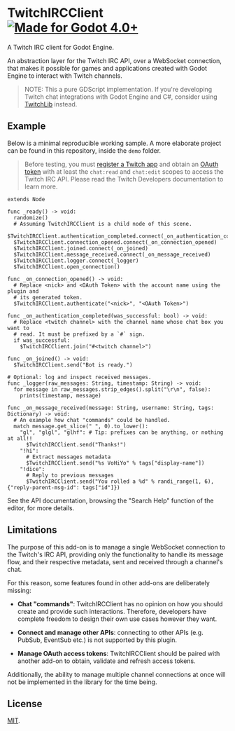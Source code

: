 # TwitchIRCClient [![Made for Godot 4.0+][badge]][godot]

A Twitch IRC client for Godot Engine.

An abstraction layer for the Twitch IRC API, over a WebSocket connection, that
makes it possible for games and applications created with Godot Engine to
interact with Twitch channels.

> NOTE: This a pure GDScript implementation. If you're developing Twitch
> chat integrations with Godot Engine and C#, consider using
> [TwitchLib](https://github.com/TwitchLib) instead.


## Example

Below is a minimal reproducible working sample. A more elaborate project can be
found in this repository, inside the `demo` folder.

> Before testing, you must [register a Twitch app][1] and obtain an [OAuth
> token][2] with at least the `chat:read` and `chat:edit` scopes to access the
> Twitch IRC API. Please read the Twitch Developers documentation to learn more.
>
> [1]: https://dev.twitch.tv/docs/authentication/register-app/
> [2]: https://dev.twitch.tv/docs/irc/authenticate-bot/

```gdscript
extends Node

func _ready() -> void:
  randomize()
  # Assuming TwitchIRCClient is a child node of this scene.
  $TwitchIRCClient.authentication_completed.connect(_on_authentication_completed)
  $TwitchIRCClient.connection_opened.connect(_on_connection_opened)
  $TwitchIRCClient.joined.connect(_on_joined)
  $TwitchIRCClient.message_received.connect(_on_message_received)
  $TwitchIRCClient.logger.connect(_logger)
  $TwitchIRCClient.open_connection()

func _on_connection_opened() -> void:
  # Replace <nick> and <OAuth Token> with the account name using the plugin and
  # its generated token.
  $TwitchIRCClient.authenticate("<nick>", "<OAuth Token>")

func _on_authentication_completed(was_successful: bool) -> void:
  # Replace <twitch channel> with the channel name whose chat box you want to
  # read. It must be prefixed by a `#` sign.
  if was_successful:
    $TwitchIRCClient.join("#<twitch channel>")

func _on_joined() -> void:
  $TwitchIRCClient.send("Bot is ready.")

# Optional: log and inspect received messages.
func _logger(raw_messages: String, timestamp: String) -> void:
  for message in raw_messages.strip_edges().split("\r\n", false):
    prints(timestamp, message)

func _on_message_received(message: String, username: String, tags: Dictionary) -> void:
  # An example how chat "commands" could be handled.
  match message.get_slice(" ", 0).to_lower():
    "gl", "glgl", "glhf": # Tip: prefixes can be anything, or nothing at all!!
      $TwitchIRCClient.send("Thanks!")
    "!hi":
      # Extract messages metadata
      $TwitchIRCClient.send("%s VoHiYo" % tags["display-name"])
    "!dice":
      # Reply to previous messages
      $TwitchIRCClient.send("You rolled a %d" % randi_range(1, 6), {"reply-parent-msg-id": tags["id"]})
```

See the API documentation, browsing the "Search Help" function of the editor,
for more details.


## Limitations

The purpose of this add-on is to manage a single WebSocket connection to the
Twitch's IRC API, providing only the functionality to handle its message flow,
and their respective metadata, sent and received through a channel's chat.

For this reason, some features found in other add-ons are deliberately missing:

- **Chat "commands"**: TwitchIRCClient has no opinion on how you should create
  and provide such interactions. Therefore, developers have complete freedom to
  design their own use cases however they want.

- **Connect and manage other APIs**: connecting to other APIs (e.g. PubSub,
  EventSub etc.) is not supported by this plugin.

- **Manage OAuth access tokens**: TwitchIRCClient should be paired with another
  add-on to obtain, validate and refresh access tokens.

Additionally, the ability to manage multiple channel connections at once will
not be implemented in the library for the time being.


## License

[MIT](LICENSE.md).

[godot]: https://godotengine.org/
[badge]: https://flat.badgen.net/badge/made%20for/Godot%204.0%2b/478cbf
